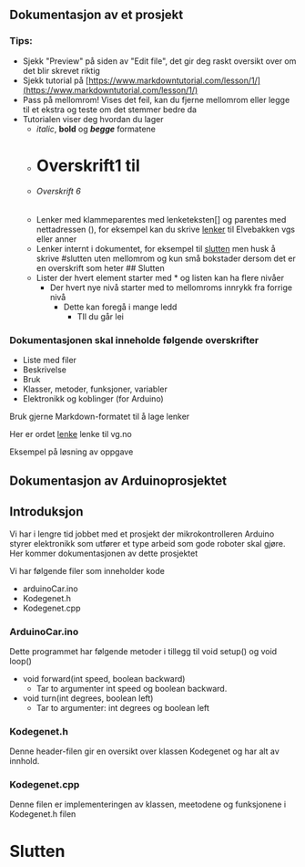 ## Dokumentasjon av et prosjekt

### Tips:
* Sjekk "Preview" på siden av "Edit file", det gir deg raskt oversikt over om det blir skrevet riktig
* Sjekk tutorial på [https://www.markdowntutorial.com/lesson/1/](https://www.markdowntutorial.com/lesson/1/)
* Pass på mellomrom! Vises det feil, kan du fjerne mellomrom eller legge til et ekstra og teste om det stemmer bedre da
* Tutorialen viser deg hvordan du lager
  * _italic_, **bold** og **_begge_** formatene
  * # Overskrift1 til 
  * ###### Overskrift 6
  * Lenker med klammeparentes med lenketeksten[] og parentes med nettadressen (), for eksempel kan du skrive [lenker](www.elvebakken.vgs.no) til Elvebakken vgs eller anner
  * Lenker internt i dokumentet, for eksempel til [slutten](#slutten) men husk å skrive #slutten uten mellomrom og kun små bokstader dersom det er en overskrift som heter ## Slutten
  * Lister der hvert element starter med * og listen kan ha flere nivåer
    * Der hvert nye nivå starter med to mellomroms innrykk fra forrige nivå
      * Dette kan foregå i mange ledd
        * TIl du går lei

### Dokumentasjonen skal inneholde følgende overskrifter
* Liste med filer
* Beskrivelse
* Bruk
* Klasser, metoder, funksjoner, variabler
* Elektronikk og koblinger (for Arduino)

Bruk gjerne Markdown-formatet til å lage lenker

Her er ordet [lenke](www.vg.no) lenke til vg.no

Eksempel på løsning av oppgave

## Dokumentasjon av Arduinoprosjektet

## Introduksjon
Vi har i lengre tid jobbet med et prosjekt der mikrokontrolleren Arduino styrer elektronikk som utfører et type arbeid som gode roboter skal gjøre. Her kommer dokumentasjonen av dette prosjektet

Vi har følgende filer som inneholder kode
* arduinoCar.ino
* Kodegenet.h
* Kodegenet.cpp

### ArduinoCar.ino
Dette programmet har følgende metoder i tillegg til void setup() og void loop()
* void forward(int speed, boolean backward)
  * Tar to argumenter int speed og boolean backward. 
* void turn(int degrees, boolean left)
  * Tar to argumenter: int degrees og boolean left 

### Kodegenet.h
Denne header-filen gir en oversikt over klassen Kodegenet og har alt av innhold.


### Kodegenet.cpp
Denne filen er implementeringen av klassen, meetodene og funksjonene i Kodegenet.h filen

# Slutten 
